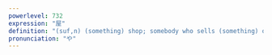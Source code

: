 ```yaml
---
powerlevel: 732
expression: "屋"
definition: "(suf,n) (something) shop; somebody who sells (something) or works as (something); somebody with a (certain) personality trait; house; roof"
pronunciation: "や"
---
```

